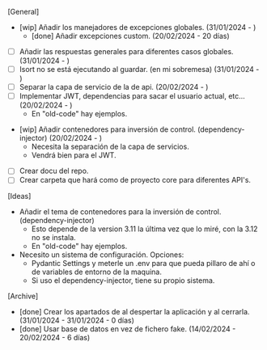[General]
- [wip] Añadir los manejadores de excepciones globales. (31/01/2024 - )
  - [done] Añadir excepciones custom. (20/02/2024 - 20 días)
- [ ] Añadir las respuestas generales para diferentes casos globales. (31/01/2024 - )
- [ ] Isort no se está ejecutando al guardar. (en mi sobremesa) (31/01/2024 - )
- [ ] Separar la capa de servicio de la de api. (20/02/2024 - )
- [ ] Implementar JWT, dependencias para sacar el usuario actual, etc... (20/02/2024 - )
  - En "old-code" hay ejemplos.
- [wip] Añadir contenedores para inversión de control. (dependency-injector) (20/02/2024 - )
  - Necesita la separación de la capa de servicios.
  - Vendrá bien para el JWT.
- [ ] Crear docu del repo.
- [ ] Crear carpeta que hará como de proyecto core para diferentes API's.

[Ideas]
- Añadir el tema de contenedores para la inversión de control. (dependency-injector)
  - Esto depende de la version 3.11 la última vez que lo miré, con la 3.12 no se instala.
  - En "old-code" hay ejemplos.
- Necesito un sistema de configuración. Opciones:
  - Pydantic Settings y meterle un .env para que pueda pillaro de ahí o de variables de entorno de la maquina.
  - Si uso el dependency-injector, tiene su propio sistema.

[Archive]
- [done] Crear los apartados de al despertar la aplicación y al cerrarla. (31/01/2024 - 31/01/2024 - 0 días)
- [done] Usar base de datos en vez de fichero fake. (14/02/2024 - 20/02/2024 - 6 días)
